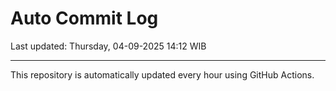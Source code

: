 # Auto Commit Log

Last updated: Thursday, 04-09-2025 14:12 WIB

---

This repository is automatically updated every hour using GitHub Actions.
